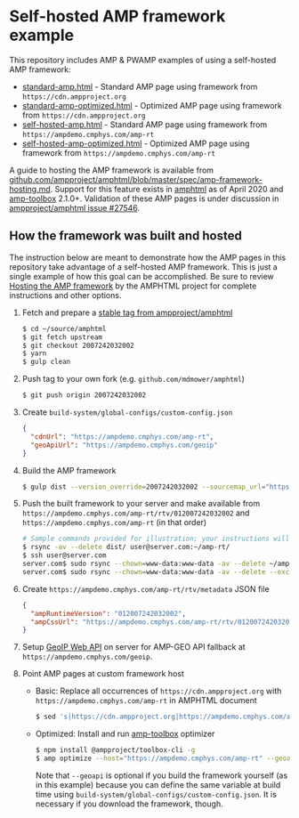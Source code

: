 # Self-hosted AMP framework example

This repository includes AMP &amp; PWAMP examples of using a self-hosted AMP framework:

- [standard-amp.html](https://ampdemo.cmphys.com/amp-sh/standard-amp.html) - Standard AMP page using framework from `https://cdn.ampproject.org`
- [standard-amp-optimized.html](https://ampdemo.cmphys.com/amp-sh/standard-amp-optimized.html) - Optimized AMP page using framework from `https://cdn.ampproject.org`
- [self-hosted-amp.html](https://ampdemo.cmphys.com/amp-sh/self-hosted-amp.html) - Standard AMP page using framework from `https://ampdemo.cmphys.com/amp-rt`
- [self-hosted-amp-optimized.html](https://ampdemo.cmphys.com/amp-sh/self-hosted-amp-optimized.html) - Optimized AMP page using framework from `https://ampdemo.cmphys.com/amp-rt`

A guide to hosting the AMP framework is available from [github.com/ampproject/amphtml/blob/master/spec/amp-framework-hosting.md](https://github.com/ampproject/amphtml/blob/master/spec/amp-framework-hosting.md). Support for this feature exists in [amphtml](https://github.com/ampproject/amphtml) as of April 2020 and [amp-toolbox](https://github.com/ampproject/amp-toolbox) 2.1.0+. Validation of these AMP pages is under discussion in [ampproject/amphtml issue #27546](https://github.com/ampproject/amphtml/issues/27546).

## How the framework was built and hosted

The instruction below are meant to demonstrate how the AMP pages in this repository take advantage of a self-hosted AMP framework. This is just a single example of how this goal can be accomplished. Be sure to review [Hosting the AMP framework](https://github.com/ampproject/amphtml/blob/master/spec/amp-framework-hosting.md) by the AMPHTML project for complete instructions and other options.

1. Fetch and prepare a [stable tag from ampproject/amphtml](https://github.com/ampproject/amphtml/releases)

   ```bash
   $ cd ~/source/amphtml
   $ git fetch upstream
   $ git checkout 2007242032002
   $ yarn
   $ gulp clean
   ```

1. Push tag to your own fork (e.g. `github.com/mdmower/amphtml`)

   ```bash
   $ git push origin 2007242032002
   ```

1. Create `build-system/global-configs/custom-config.json`

   ```json
   {
     "cdnUrl": "https://ampdemo.cmphys.com/amp-rt",
     "geoApiUrl": "https://ampdemo.cmphys.com/geoip"
   }
   ```

1. Build the AMP framework

   ```bash
   $ gulp dist --version_override=2007242032002 --sourcemap_url="https://raw.githubusercontent.com/mdmower/amphtml/2007242032002/"
   ```

1. Push the built framework to your server and make available from `https://ampdemo.cmphys.com/amp-rt/rtv/012007242032002` and `https://ampdemo.cmphys.com/amp-rt` (in that order)

   ```bash
   # Sample commands provided for illustration; your instructions will vary depending on hosting setup.
   $ rsync -av --delete dist/ user@server.com:~/amp-rt/
   $ ssh user@server.com
   server.com$ sudo rsync --chown=www-data:www-data -av --delete ~/amp-rt/ /var/www/html/amp-rt/rtv/012007242032002/
   server.com$ sudo rsync --chown=www-data:www-data -av --delete --exclude="rtv" ~/amp-rt/ /var/www/html/amp-rt/
   ```

1. Create `https://ampdemo.cmphys.com/amp-rt/rtv/metadata` JSON file

   ```json
   {
     "ampRuntimeVersion": "012007242032002",
     "ampCssUrl": "https://ampdemo.cmphys.com/amp-rt/rtv/012007242032002/v0.css"
   }
   ```

1. Setup [GeoIP Web API](https://github.com/mdmower/geoip-web-api) on server for AMP-GEO API fallback at `https://ampdemo.cmphys.com/geoip`.

1. Point AMP pages at custom framework host

   - Basic: Replace all occurrences of `https://cdn.ampproject.org` with `https://ampdemo.cmphys.com/amp-rt` in AMPHTML document

     ```bash
     $ sed 's|https://cdn.ampproject.org|https://ampdemo.cmphys.com/amp-rt|g' standard-amp.html > self-hosted-amp.html
     ```

   - Optimized: Install and run [amp-toolbox](https://github.com/ampproject/amp-toolbox) optimizer

     ```bash
     $ npm install @ampproject/toolbox-cli -g
     $ amp optimize --host="https://ampdemo.cmphys.com/amp-rt" --geoapi="https://ampdemo.cmphys.com/geoip" standard-amp.html > self-hosted-amp-optimized.html
     ```

     Note that `--geoapi` is optional if you build the framework yourself (as in this example) because you can define the same variable at build time using `build-system/global-configs/custom-config.json`. It is necessary if you download the framework, though.
